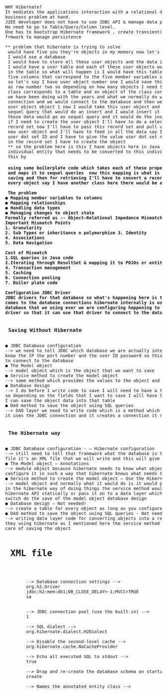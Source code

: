 <pre>
WHY Hibernate?
It mediates the applications interaction with a relational database, leaving the developer free to concentrate on the 
business problem at hand.
J2EE developer does not have to use JDBC API & manage data persistence at RDBMS level.
No need to go to Table/Query/Column level.
One has to bootstrap Hibernate framework , create transient(=not yet persistent) POJOs & then rely entirely on Hibernate 
frmwork to manage persistence

** problem that hibernate is trying to solve 
 would have five you they're objects in my memory now let's say I want to save these user data how would I do that 
 I would use a database
 I would have to store all these user objects and the data in those user objects into the database how would I do that 
 I would have a user table and each of these user objects would have data for a particular user and I would save them as rows
 in the table so what will happen is I would have this table like this I would call this the user table and I will have 
 five columns that correspond to the five member variables of this user class so each of this data has to be saved 
 so let's say I have user object number one I would save this as row number one in this table user object number to be saved 
 as row number two so depending on how many objects I need to save I would have so many rows in this table so a 
 class corresponds to a table and an object of the class corresponds to a row in the table so this is something that 
 we have been doing with the years and what we normally do when it comes to a java application as we normally use a JDBC
 connection and we would connect to the database and then we would take this user object let's say I want to persist 
 user object object 1 now I would take this user object and I would pull up all these fields and I would create a 
 sequel query that would do an insert and I would insert it into this database so depending on what the users information is
 those data would go as sequel query and it would do the insert the same way 
 if I need to create the user object I'll have to do a select on this table and once I do a select I would probably get a
 record set now I'll have to pass this record set and pull up all the individual data and I will have to create a
 new user object and I'll have to feed in all the data say I've got user ID one now when this new user ID or have to do a
 user dot set ID and I have to give the value user dot set name I'd have to give the name so depending on what I've gotten 
 in the record set I have to create the object 
 ** so the problem here is this I have objects here in Java but I do not have objects here in the database level this is a 
 individual entity that needs to be converted to this individual entity which is the true and the very normally converted 
 this by <H4> using some boilerplate code which takes each of these properties takes each of the values of the member variables
 and maps it to sequel queries </H> now this mapping is what is a pain I need to convert each object into a sequel query and for
 saving and then for retrieving I'll have to convert a record set into an object and I need to do this for each and 
 every object say I have another class here there would be another table and I will have to do the conversion every time

 The problem
● Mapping member variables to columns
● Mapping relationships
● Handling data types
● Managing changes to object state
Formally referred as -- Object-Relational Impedance Mismatch' (sometimes called the 'paradigm mismatch)
Important Mismatch Points
1. Granularity
2. Sub Types or inheritance n polymorphism 3. Identity
4. Associations
5. Data Navigation
   
Cost of Mismatch
1.SQL queries in Java code
2.Iterating through ResultSet & mapping it to POJOs or entities. 3.SQL Exception handling.
4. Transaction management
5. Caching
6. Connection pooling
7. Boiler plate code

Configuration JDBC Driver
JDBC drivers for that database so what's happening here is that while heaven it provides a layer of abstraction when it
comes to the database connections hibernate internally is using JDBC to connect to the database and depending on what 
database that we using ever we are configuring happening to connect to we will have to supply hibernate with that JDBC 
driver so that it can use that driver to connect to the database

<H3> Saving Without Hibernate </H3>
● JDBC Database configuration 
--> we need to tell JDBC which database we are actually interested in we need to give the you
know the IP the port number and the user ID password so this kind of configuration has to be done for the JDBC to allow it
to connect to the database
● The Model object 
--> model object which is the object that we want to save
● Service method to create the model object
--> some method which provides the values to the object and creates an object in 
● Database design
--> I do before I write code to save I will need to have a table in place in my database which which holds this user object 
so depending on the fields that I want to save I will have to create the tables and have the corresponding columns so that 
I can save the object data into that table
● DAO method to save the object using SQL queries
--> DAO layer we need to write code which is a method which takes this object and it generates the sequel queries it call 
it uses the JDBC connection and it creates a connection it runs the query and it inserts the data to the database

<H3> The Hibernate way </H3>
● JDBC Database configuration - – Hibernate configuration
--> still need to tell that framework what the database is this is done in hibernate by using the hibernate configuration
file it's an XML file that we will write and this will give information to hibernate as to what database it needs to connect
● The Model object – Annotations
--> module object because hibernate needs to know what object it needs to save and we will have a mortal object and we will 
configure it in such a way that hibernate knows what needs to be saved and how
● Service method to create the model object – Use the Hibernate API
--> model object and normally what it would do is it would pass the model object to a data layer which uses C JDBC instead
in the hibernate way of doing things the service method would pass the object to hibernate ap is the method would use
hibernate API statically or pass it on to a data layer which uses hibernate ap is so it's actually the hibernate API 
switch do the save of the model object database design 
● Database design – Not needed!
--> create a table for every object as long as you configure the model object the right way hibernate creates the tables itself
● DAO method to save the object using SQL queries - Not needed!
--> writing data layer code for converting objects into a relational model so this major step is actually not needed when
they using hibernate as I mentioned here the service method directly calls the hibernate api's and the hibernate api's take
care of saving the object 

<H1> XML file </H1> 
<hibernate-configuration>
    <session-factory>
        --> Database connection settings -->
        <property name="connection.driver_class">org.h2.Driver</property>
        <property name="connection.url">jdbc:h2:mem:db1;DB_CLOSE_DELAY=-1;MVCC=TRUE</property>
        <property name="connection.username">sa</property>
        <property name="connection.password"></property>
     
        --> JDBC connection pool (use the built-in) -->
        <property name="connection.pool_size">1</property>
        
        --> SQL dialect -->
        <property name="dialect">org.hibernate.dialect.H2Dialect</property>
        
        --> Disable the second-level cache -->
        <property name="cache.provider_class">org.hibernate.cache.NoCacheProvider</property>
        
        --> Echo all executed SQL to stdout -->
        <property name="show_sql">true</property>
        
        --> Drop and re-create the database schema on startup -->
        <property name="hbm2ddl.auto">create</property>
        
        --> Names the annotated entity class -->
        <mapping class="org.hibernate.tutorial.annotations.Event" />
        
    </session-factory>
</hibernate-configuration>

</hibernate-configuration>


        </pre>
 

